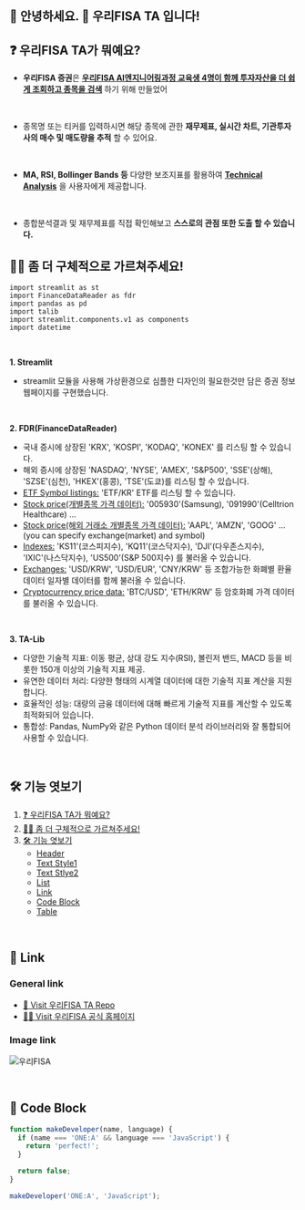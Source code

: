## 🙌 안녕하세요. 🏦 우리FISA TA 입니다!

## ❓ 우리FISA TA가 뭐예요?
- **우리FISA 증권**은 **<u>우리FISA AI엔지니어링과정 교육생 4명이 함께 투자자산을 더 쉽게 조회하고 종목을 검색</u>** 하기 위해 만들었어
<br>

- 종목명 또는 티커를 입력하시면 해당 종목에 관한 **재무제표, 실시간 차트, 기관투자사의 매수 및 매도량을 추적** 할 수 있어요.
<br>

- **MA, RSI, Bollinger Bands 등** 다양한 보조지표를 활용하여 <u>**Technical Analysis**</u> 을 사용자에게 제공합니다.
<br>

- 종합분석결과 및 재무제표를 직접 확인해보고 **스스로의 관점 또한 도출 할 수 있습니다.**

## 🙋‍♀️ 좀 더 구체적으로 가르쳐주세요!   
```
import streamlit as st
import FinanceDataReader as fdr
import pandas as pd
import talib
import streamlit.components.v1 as components
import datetime
```
<br>

**1. Streamlit**
- streamlit 모듈을 사용해 가상환경으로 심플한 디자인의 필요한것만 담은 증권 정보 웹페이지를 구현했습니다.

 <br>

**2. FDR(FinanceDataReader)**

- 국내 증시에 상장된 'KRX', 'KOSPI', 'KODAQ', 'KONEX' 를 리스팅 할 수 있습니다.
- 해외 증시에 상장된 'NASDAQ', 'NYSE', 'AMEX', 'S&P500', 'SSE'(상해), 'SZSE'(심천), 'HKEX'(홍콩), 'TSE'(도쿄)를 리스팅 할 수 있습니다.
- <u>ETF Symbol listings:</u>  'ETF/KR' ETF를 리스팅 할 수 있습니다.
- <u>Stock price(개별종목 가격 데이터):</u> '005930'(Samsung), '091990'(Celltrion Healthcare) ...
- <u>Stock price(해외 거래소 개별종목 가격 데이터):</u> 'AAPL', 'AMZN', 'GOOG' ... (you can specify exchange(market) and symbol)
- <u>Indexes:</u> 'KS11'(코스피지수), 'KQ11'(코스닥지수), 'DJI'(다우존스지수), 'IXIC'(나스닥지수), 'US500'(S&P 500지수) 를 불러올 수 있습니다.
- <u>Exchanges:</u> 'USD/KRW', 'USD/EUR', 'CNY/KRW' 등 조합가능한 화폐별 환율 데이터 일자별 데이터를 함께 불러올 수 있습니다.
- <u>Cryptocurrency price data:</u> 'BTC/USD', 'ETH/KRW' 등 암호화폐 가격 데이터를 불러올 수 있습니다.

<br> 

**3. TA-Lib**
- 다양한 기술적 지표: 이동 평균, 상대 강도 지수(RSI), 볼린저 밴드, MACD 등을 비롯한 150개 이상의 기술적 지표 제공.
- 유연한 데이터 처리: 다양한 형태의 시계열 데이터에 대한 기술적 지표 계산을 지원합니다.
- 효율적인 성능: 대량의 금융 데이터에 대해 빠르게 기술적 지표를 계산할 수 있도록 최적화되어 있습니다.
- 통합성: Pandas, NumPy와 같은 Python 데이터 분석 라이브러리와 잘 통합되어 사용할 수 있습니다.

<br>  

## 🛠 기능 엿보기   

1. [❓ 우리FISA TA가 뭐예요?  ](#-easymemd가-뭐예요)
2. [🙋‍♀️ 좀 더 구체적으로 가르쳐주세요!](#-좀-더-구체적으로-가르쳐주세요)
3. [🛠 기능 엿보기](#-기능-엿보기)
    - [Header](#header)   
    - [Text Style1](#text-style1)   
    - [Text Stlye2](#text-style2)   
    - [List](#list)      
    - [Link](#link)   
    - [Code Block](#code-block)   
    - [Table](#table)   

<br>   

## 🔗 Link   
### General link
- [🚗 Visit 우리FISA TA Repo](https://github.com/MINJAEKH/fisa_quant)   
- [🙋‍♂️ Visit 우리FISA 공식 홈페이지](https://woorifisa.com/)

### Image link
![우리FISA](https://github.com/user-attachments/assets/aa4f6b8b-aae1-4b9f-a37a-b98c471a7d46)

   
<br>   
   
## 👾 Code Block   
```js
function makeDeveloper(name, language) {
  if (name === 'ONE:A' && language === 'JavaScript') {
    return 'perfect!';
  }

  return false;
}

makeDeveloper('ONE:A', 'JavaScript');
```

<br>

